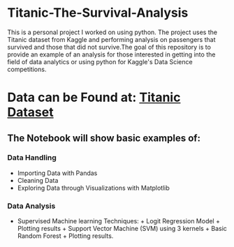 # Titanic-The-Survival-Analysis
This is a personal project I worked on using python. The project uses the Titanic dataset from Kaggle and performing analysis on passengers that survived and those that did not survive.The goal of this repository is to provide an example of an analysis for those interested in getting into the field of data analytics or using python for Kaggle's Data Science competitions.
# Data can be Found at: [Titanic Dataset](D://saloni/saloni/titanic_train.csv)

## The Notebook will show basic examples of:
### Data Handling
  - Importing Data with Pandas
  - Cleaning Data
  - Exploring Data through Visualizations with Matplotlib

### Data Analysis
  - Supervised Machine learning Techniques: + Logit Regression Model + Plotting results + Support Vector Machine (SVM) using 3 kernels + Basic Random Forest + Plotting results.


  
